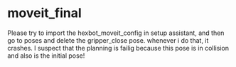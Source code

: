 # moveit_final
Please try to import the hexbot_moveit_config in setup assistant, and then go to poses and delete the gripper_close pose.
whenever i do that, it crashes.
I suspect that the planning is failig because this pose is in collision and also is the initial pose! 
